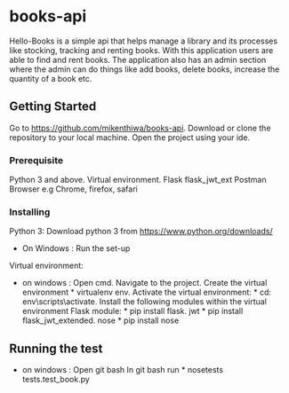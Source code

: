 # books-api

Hello-Books is a simple api that helps manage a library and its processes like stocking,
tracking and renting books. With this application users are able to find and rent books.
The application also has an admin section where the admin can do things like add books, delete books,
increase the quantity of a book etc.


## Getting Started

Go to https://github.com/mikenthiwa/books-api.
Download or clone the repository to your local machine.
Open the project using your ide.


### Prerequisite

Python 3 and above.
Virtual environment.
Flask
flask_jwt_ext
Postman
Browser e.g Chrome, firefox, safari


### Installing

Python 3:
Download python 3 from https://www.python.org/downloads/
* On Windows :
    Run the set-up


Virtual environment:
* on windows :
    Open cmd.
    Navigate to the project.
    Create the virtual environment
        * virtualenv env.
    Activate the virtual environment:
        * cd: env\scripts\activate.
    Install the following modules within the virtual environment
    Flask module:
        * pip install flask.
    jwt
        * pip install  flask_jwt_extended.
    nose
        * pip install nose


## Running the test
* on windows :
    Open git bash
    In git bash run
        * nosetests tests.test_book.py








